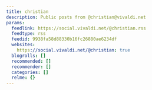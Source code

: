 ```yaml
---
title: christian
description: Public posts from @christian@vivaldi.net
params:
  feedlink: https://social.vivaldi.net/@christian.rss
  feedtype: rss
  feedid: 9938fa58d88330b16fc26880ae6234df
  websites:
    https://social.vivaldi.net/@christian: true
  blogrolls: []
  recommended: []
  recommender: []
  categories: []
  relme: {}
---
```

